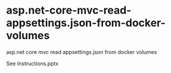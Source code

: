 # asp.net-core-mvc-read-appsettings.json-from-docker-volumes
asp.net core mvc read appsettings.json from docker volumes


See Instructions.pptx